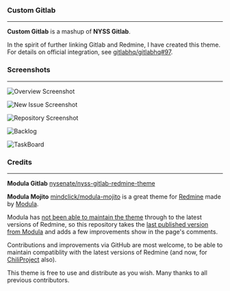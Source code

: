 ### Custom Gitlab
------------------------

**Custom Gitlab** is a mashup of **NYSS Gitlab**.

In the spirit of further linking Gitlab and Redmine, I have created this theme.  For details on official integration, see [gitlabhq/gitlabhq#97](https://github.com/gitlabhq/gitlabhq/issues/97).

### Screenshots
------------------------

![Overview Screenshot](https://raw.github.com/unicornio8/nyss-gitlab-redmine-theme/master/screenshots/Screenshot-Overview.png
 "Overview")

![New Issue Screenshot](https://raw.github.com/unicornio8/nyss-gitlab-redmine-theme/master/screenshots/Screenshot-New_Issue.png
 "New Issue")

![Repository Screenshot](https://raw.github.com/unicornio8/nyss-gitlab-redmine-theme/master/screenshots/Screenshot-Repository.png
 "Repository")

![Backlog](https://raw.github.com/unicornio8/nyss-gitlab-redmine-theme/master/screenshots/Screenshot-BackLogs.png
 "Repository")

![TaskBoard](https://raw.github.com/unicornio8/nyss-gitlab-redmine-theme/master/screenshots/Screenshot-TaskBoard.png
 "Repository")

### Credits
-------------------------
**Modula Gitlab** [nysenate/nyss-gitlab-redmine-theme](https://github.com/nysenate/nyss-gitlab-redmine-theme) 

**Modula Mojito** [mindclick/modula-mojito](http://github.com/mindclick/modula-mojito) is a great theme for [Redmine](http://www.redmine.org) made by [Modula](http://www.modula.fi).

Modula has [not been able to maintain the theme](http://www.modula.fi/2011/something-obsolete-and-something-new/) through to the latest versions of Redmine, so this repository takes the [last published version from Modula](http://www.modula.fi/2009/redmine-theme-modula-mojito/) and adds a few improvements show in the page's comments.

Contributions and improvements via GitHub are most welcome, to be able to maintain compatiblity with the latest versions of Redmine (and now, for [ChiliProject](https://www.chiliproject.org) also).

This theme is free to use and distribute as you wish.  Many thanks to all previous contributors.

